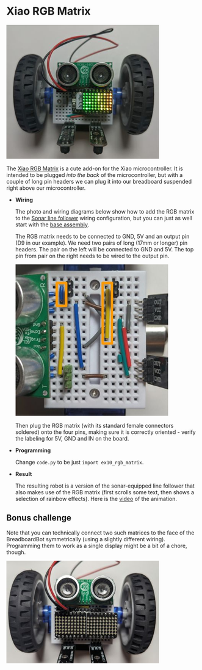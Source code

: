 # Xiao RGB Matrix

<img src="../img/example-xiao-rgb-matrix.jpg" width="400"/>

The [Xiao RGB Matrix](https://www.seeedstudio.com/6x10-RGB-MATRIX-for-XIAO-p-5771.html) is a cute add-on for the Xiao microcontroller. It is intended to be plugged *into the back* of the microcontroller, but with a couple of long pin headers we can plug it into our breadboard suspended right above our microcontroller.

* **Wiring**

  The photo and wiring diagrams below show how to add the RGB matrix to the [Sonar line follower](line_follower_sonar.md) wiring configuration, but you can just as well start with the [base assembly](../assembly.md).
  
  The RGB matrix needs to be connected to GND, 5V and an output pin (D9 in our example). We need two pairs of long (17mm or longer) pin headers. The pair on the left will be connected to GND and 5V. The top pin from pair on the right needs to be wired to the output pin.

  ![](../img/example-xiao-rgb-matrix-wiring.jpg)

  Then plug the RGB matrix (with its standard female connectors soldered) onto the four pins, making sure it is correctly oriented - verify the labeling for 5V, GND and IN on the board.

* **Programming**
  
  Change `code.py` to be just `import ex10_rgb_matrix`.

* **Result**
  
  The resulting robot is a version of the sonar-equipped line follower that also makes use of the RGB matrix (first scrolls some text, then shows a selection of rainbow effects). Here is the [video](https://youtu.be/A6sq72KMCfU) of the animation.

## Bonus challenge

Note that you can technically connect two such matrices to the face of the BreadboardBot symmetrically (using a slightly different wiring). Programming them to work as a single display might be a bit of a chore, though.

![](../img/example-xiao-rgb-matrix-2.jpg)